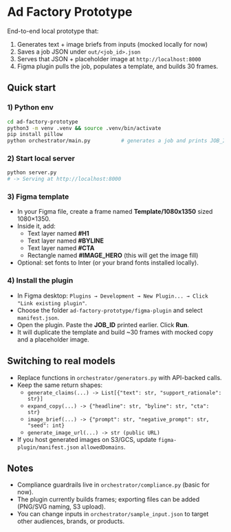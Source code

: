 # Ad Factory Prototype

End-to-end local prototype that:
1) Generates text + image briefs from inputs (mocked locally for now)
2) Saves a job JSON under `out/<job_id>.json`
3) Serves that JSON + placeholder image at `http://localhost:8000`
4) Figma plugin pulls the job, populates a template, and builds 30 frames.

## Quick start

### 1) Python env
```bash
cd ad-factory-prototype
python3 -m venv .venv && source .venv/bin/activate
pip install pillow
python orchestrator/main.py          # generates a job and prints JOB_ID
```

### 2) Start local server
```bash
python server.py
# -> Serving at http://localhost:8000
```

### 3) Figma template
- In your Figma file, create a frame named **Template/1080x1350** sized 1080×1350.
- Inside it, add:
  - Text layer named **#H1**
  - Text layer named **#BYLINE**
  - Text layer named **#CTA**
  - Rectangle named **#IMAGE_HERO** (this will get the image fill)
- Optional: set fonts to Inter (or your brand fonts installed locally).

### 4) Install the plugin
- In Figma desktop: `Plugins → Development → New Plugin... → Click "Link existing plugin"`.
- Choose the folder `ad-factory-prototype/figma-plugin` and select `manifest.json`.
- Open the plugin. Paste the **JOB_ID** printed earlier. Click **Run**.
- It will duplicate the template and build ~30 frames with mocked copy and a placeholder image.

## Switching to real models
- Replace functions in `orchestrator/generators.py` with API-backed calls.
- Keep the same return shapes:
  - `generate_claims(...) -> List[{"text": str, "support_rationale": str}]`
  - `expand_copy(...) -> {"headline": str, "byline": str, "cta": str}`
  - `image_brief(...) -> {"prompt": str, "negative_prompt": str, "seed": int}`
  - `generate_image_url(...) -> str (public URL)`
- If you host generated images on S3/GCS, update `figma-plugin/manifest.json` `allowedDomains`.

## Notes
- Compliance guardrails live in `orchestrator/compliance.py` (basic for now).
- The plugin currently builds frames; exporting files can be added (PNG/SVG naming, S3 upload).
- You can change inputs in `orchestrator/sample_input.json` to target other audiences, brands, or products.
